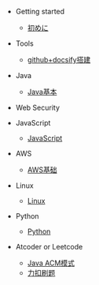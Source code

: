 - Getting started
  - [初めに](README.md)

- Tools
  - [github+docsify搭建](/Tools/github+docsify搭建在线文档.md)
  
- Java 
  - [Java基本](Java/JavaBasic.md)

- Web Security

- JavaScript

  - [JavaScript](/JavaScript/JavaScript.md)

- AWS

  - [AWS基础](/AWS/AWS.md)

- Linux

  - [Linux](/Linux/linux.md)

- Python

  - [Python](/Python/Python.md)

- Atcoder or Leetcode

  - [Java ACM模式](/AtcoderLeetcode/java刷题ACM模式.md)
  - [力扣刷题](/AtcoderLeetcode/Leetcode_Record.md)

  
